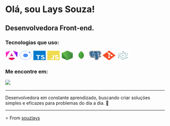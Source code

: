 
# Olá, sou Lays Souza!
## Desenvolvedora Front-end.

### Tecnologias que uso:

<div style="display: inline_block">
  <img alt="Angular" height="30" width="40" src="https://raw.githubusercontent.com/devicons/devicon/master/icons/angular/angular-original.svg">
  <img alt="Ionic" height="30" width="40" src="https://raw.githubusercontent.com/devicons/devicon/master/icons/ionic/ionic-original.svg">
  <img alt="TypeScript" height="30" width="40" src="https://raw.githubusercontent.com/devicons/devicon/master/icons/typescript/typescript-plain.svg">
  <img alt="JavaScript" height="30" width="40" src="https://raw.githubusercontent.com/devicons/devicon/master/icons/javascript/javascript-plain.svg">
  <img alt="Node.js" height="30" width="40" src="https://raw.githubusercontent.com/devicons/devicon/master/icons/nodejs/nodejs-original.svg">
  <img alt="MongoDB" height="30" width="40" src="https://raw.githubusercontent.com/devicons/devicon/master/icons/mongodb/mongodb-original.svg">
  <img alt="PostgreSQL" height="30" width="40" src="https://raw.githubusercontent.com/devicons/devicon/master/icons/postgresql/postgresql-original.svg">
  <img alt="Git" height="30" width="40" src="https://raw.githubusercontent.com/devicons/devicon/master/icons/git/git-original.svg">
  <img alt="Electron" height="30" width="40" src="https://raw.githubusercontent.com/devicons/devicon/master/icons/electron/electron-original.svg">
</div>


### Me encontre em:
<div>
  <a href="https://www.linkedin.com/in/lays-souza-desenvolvedora/" target="_blank">
    <img src="https://img.shields.io/badge/-LinkedIn-%230077B5?style=for-the-badge&logo=linkedin&logoColor=white" target="_blank">
  </a>
</div>

---
 Desenvolvedora em constante aprendizado, buscando criar soluções simples e eficazes para problemas do dia a dia. 🚀

---
⭐️ From [souzlays](https://github.com/souzlays)

